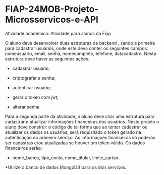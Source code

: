 # FIAP-24MOB-Projeto-Microsservicos-e-API
Atividade academica: 
Atividade para alunos da Fiap 

O aluno deve desenvolver duas estruturas de backend , sendo a primeira para cadastrar usuários, onde este deva conter os seguintes campos: nomeusuario, email, senha, nomecompleto, telefone, datacadastro. Nesta estrutura deve haver as seguintes ações: 

 - cadastrar usuario; 

 - criptografar a senha; 

- autenticar usuário; 

 - gerar o token com jwt; 

 - alterar senha. 

Para a segunda parte da atividade, o aluno deve criar uma estrutura para cadastrar e atualizar informações financeiras dos usuários. Neste projeto o aluno deve construir o código de tal forma que ao tentar cadastrar ou atualizar os dados os usuários, será requisitado o token gerado na autenticação do primeiro serviço. As informações financeiras só poderão ser cadastras e/ou atualizadas se houver um token válido. Os dados financeiros serão: 

 - nome_banco, tipo_conta, nome_titular, limite_cartao. 

*Utilize o banco de dados MongoDB para os dois serviços. 
